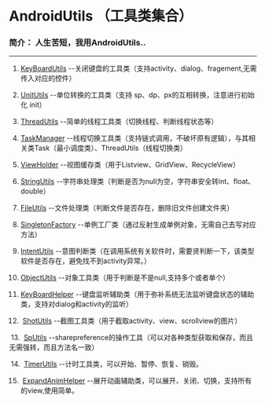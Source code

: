# AndroidUtils （工具类集合）
### 简介： 人生苦短，我用AndroidUtils..

---
  

 1. [KeyBoardUtils](https://github.com/guohaiyang1992/AndroidUtils/blob/master/utils/src/main/java/com/android/utils/common/KeyBoardUtils.java)  --关闭键盘的工具类（支持activity、dialog、fragement,无需传入对应的控件）

 2. [UnitUtils](https://github.com/guohaiyang1992/AndroidUtils/blob/master/utils/src/main/java/com/android/utils/common/UnitUtils.java) --单位转换的工具类（支持 sp、dp、px的互相转换，注意进行初始化 init）
 3. [ThreadUtils](https://github.com/guohaiyang1992/AndroidUtils/blob/master/utils/src/main/java/com/android/utils/common/ThreadUtils.java) --简单的线程工具类（切换线程、判断线程状态等）
  
 4. [TaskManager](https://github.com/guohaiyang1992/AndroidUtils/blob/master/utils/src/main/java/com/android/utils/common/TaskManager.java) --线程切换工具类（支持链式调用，不破坏原有逻辑），与其相关类Task（最小调度类）、ThreadUtils（线程切换类）</br>
  
 5. [ViewHolder](https://github.com/guohaiyang1992/AndroidUtils/blob/master/utils/src/main/java/com/android/utils/common/ViewHolder.java) --视图缓存类（用于Listview、GridView、RecycleView）</br>
  
 6. [StringUtils](https://github.com/guohaiyang1992/AndroidUtils/blob/master/utils/src/main/java/com/android/utils/common/StringUtils.java) --字符串处理类（判断是否为null为空，字符串安全转int、float、double）

 7.  [FileUtils](https://github.com/guohaiyang1992/AndroidUtils/blob/master/utils/src/main/java/com/android/utils/common/FileUtils.java) --文件处理类（判断文件是否存在，删除旧文件创建文件夹）

 8.  [SingletonFactory](https://github.com/guohaiyang1992/AndroidUtils/blob/master/utils/src/main/java/com/android/utils/common/SingletonFactory.java) --单例工厂类（通过反射生成单例对象，无需自己去写对应方法）

 9.  [IntentUtils](https://github.com/guohaiyang1992/AndroidUtils/blob/master/utils/src/main/java/com/android/utils/common/IntentUtils.java) --意图判断类（在调用系统有关软件时，需要贤判断一下，该类型软件是否存在，避免找不到activity异常。）

 10.  [ObjectUtils](https://github.com/guohaiyang1992/AndroidUtils/blob/master/utils/src/main/java/com/android/utils/common/ObjectUtils.java) --对象工具类（用于判断是不是null,支持多个或者单个）

 11.  [KeyBoardHelper](https://github.com/guohaiyang1992/AndroidUtils/blob/master/utils/src/main/java/com/android/utils/common/KeyBoardHelper.java) --键盘监听辅助类（用于弥补系统无法监听键盘状态的辅助类，支持对dialog和activity的监听）</br>

 12.  [ShotUtils](https://github.com/guohaiyang1992/AndroidUtils/blob/master/utils/src/main/java/com/android/utils/common/ShotUtils.java) --截图工具类（用于截取activity、view、scrollview的图片）</br>

  13.  [SpUtils](https://github.com/guohaiyang1992/AndroidUtils/blob/master/utils/src/main/java/com/android/utils/common/SpUtils.java) --sharepreference的操作工具（可以对各种类型获取和保存，而且无需强转，而且方法名一致）</br>
  
   14.  [TimerUtils](https://github.com/guohaiyang1992/AndroidUtils/blob/master/utils/src/main/java/com/android/utils/common/timer/TimerUtils.java) --计时工具类，可以开始、暂停、恢复、销毁。</br>
   
   15.  [ExpandAnimHelper](https://github.com/guohaiyang1992/AndroidUtils/blob/master/utils/src/main/java/com/android/utils/anim/expand/ExpandAnimHelper.java) --展开动画辅助类，可以展开、关闭、切换，支持所有的view,使用简单。</br>






